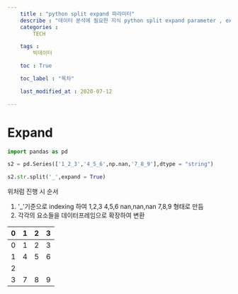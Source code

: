 ```yaml
---
    title : "python split expand 파라미터"
    describe : "데이터 분석에 필요한 지식 python split expand parameter , expand 파라미터" 
    categories : 
        TECH   

    tags :
        빅데이터

    toc : True

    toc_label : "목차"        

    last_modified_at : 2020-07-12

---
```

# Expand

```python
import pandas as pd

s2 = pd.Series(['1_2_3','4_5_6',np.nan,'7_8_9'],dtype = "string")

s2.str.split('_',expand = True)
```
위처럼 진행 시 순서
1. '_'기준으로 indexing 하여 1,2,3 4,5,6 nan,nan,nan 7,8,9 형태로 만듬
2. 각각의 요소들을 데이터프레임으로 확장하여 변환

|0|1|2|3|
|---|---|---|---|
|0|1|2|3|
|1|4|5|6|
|2|<NA>|<NA>|<NA>|
|3|7|8|9|
